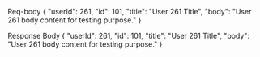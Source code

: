 Req-body
{
  "userId": 261,
  "id": 101,
  "title": "User 261 Title",
  "body": "User 261 body content for testing purpose."
}
        
Response Body
{
  "userId": 261,
  "id": 101,
  "title": "User 261 Title",
  "body": "User 261 body content for testing purpose."
}
        

